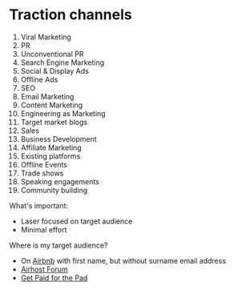 # Traction channels

1. Viral Marketing
2. PR
3. Unconventional PR
4. Search Engine Marketing
5. Social & Display Ads
6. Offline Ads
7. SEO
8. Email Marketing
9. Content Marketing
10. Engineering as Marketing
11. Target market blogs
12. Sales
13. Business Development
14. Affiliate Marketing
15. Existing platforms
16. Offline Events
17. Trade shows
18. Speaking engagements
19. Community building

What's important:

- Laser focused on target audience
- Minimal effort

Where is my target audience?

- On [Airbnb](http://airbnb.com) with first name, but without surname email address
- [Airhost Forum](http://airhostsforum.com)
- [Get Paid for the Pad](https://getpaidforyourpad.com/)
